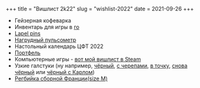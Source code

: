 +++
title = "Вишлист 2k22"
slug = "wishlist-2022"
date = 2021-09-26
+++

* Гейзерная кофеварка
* Инвентарь для игры в [го](https://ru.wikipedia.org/wiki/%D0%93%D0%BE)
* [Lapel pins](https://friendfunction.ru/shop/znachki-tatu-patchi/)
* [Нагрудный пульсометр](https://www.ozon.ru/context/detail/id/158209289/)
* Настольный календарь ЦФТ 2022
* [Портфель](https://www.farfetch.com/ru/shopping/men/barbour--item-13845944.aspx)
* Компьютерные игры - [вот мой вишлист в Steam](https://store.steampowered.com/wishlist/profiles/76561198360726598/)
* Узкие галстуки (ну например, [чёрный](https://www.farfetch.com/ru/shopping/men/saint-laurent--item-15764302.aspx), [с черепами](https://www.farfetch.com/ru/shopping/men/alexander-mcqueen--item-12116710.aspx?storeid=9529), [в точку](https://www.farfetch.com/ru/shopping/men/fendi--item-16369312.aspx?storeid=10972), [снова чёрный](https://www.farfetch.com/ru/shopping/men/saint-laurent--item-15764302.aspx?storeid=9874) или [чёрный с Карлом](https://www.farfetch.com/ru/shopping/men/karl-lagerfeld--item-17066256.aspx?storeid=11920))
* [Регбийка сборной Франции(size M)](https://www.lecoqsportif.com/uk-en/e-shop/rugby-ffr-jersey)
